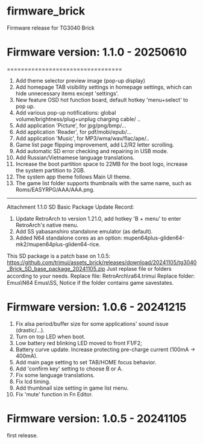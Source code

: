 # firmware_brick
Firmware release for TG3040 Brick
# Firmware version: 1.1.0 - 20250610
=================================
1. Add theme selector preview image (pop-up display)
2. Add homepage TAB visibility settings in homepage settings, which can hide unnecessary items except 'settings'.
3. New feature OSD hot function board, default hotkey 'menu+select' to pop up.
4. Add various pop-up notifications: global volume/brightness/plug+unplug charging cable/ ..
5. Add application 'Picture', for jpg/png/bmp/...
6. Add application 'Reader', for pdf/mobi/epub/...
7. Add application 'Music', for MP3/wma/wav/flac/ape/..
8. Game list page flipping improvement, add L2/R2 letter scrolling.
9. Add automatic SD error checking and repairing in USB mode.
10. Add Russian/Vietnamese language translations.
11. Increase the boot partition space to 22MB for the boot logo, increase the system partition to 2GB.
12. The system app theme follows Main UI theme.
13. The game list folder supports thumbnails with the same name, such as Roms/EASYRPG/AAA/AAA.png.
-------------------------------------------------------
Attachment 1.1.0 SD Basic Package Update Record:
1. Update RetroArch to version 1.21.0, add hotkey 'B + menu' to enter RetroArch's native menu.
2. Add SS yabasanshiro standalone emulator (as default).
3. Added N64 standalone cores as an option: mupen64plus-gliden64-mk2/mupen64plus-gliden64-rice.

This SD package is a patch base on 1.0.5: https://github.com/trimui/assets_brick/releases/download/20241105/tg3040_Brick_SD_base_package_20241105.zip
Just replase file or folders according to your needs.
Replace file: RetroArch\ra64.trimui
Replace folder:　Emus\N64 Emus\SS, Notice if the folder contains game savestates.


# Firmware version: 1.0.6 - 20241215
1. Fix alsa period/buffer size for some applications' sound issue (drastic/...).
2. Turn on top LED when boot.
3. Low battery red blinking LED moved to front F1/F2;
4. Battery curve update. Increase protecting pre-charge current (100mA -> 400mA).
5. Add main page setting to set TAB/HOME focus behavior.
6. Add 'confirm key' setting to choose B or A.
7. Fix some language translations.
8. Fix lcd timing.
9. Add thumbnail size setting in game list menu.
10. Fix 'mute' function in Fn Editor.

# Firmware version: 1.0.5 - 20241105
first release.

